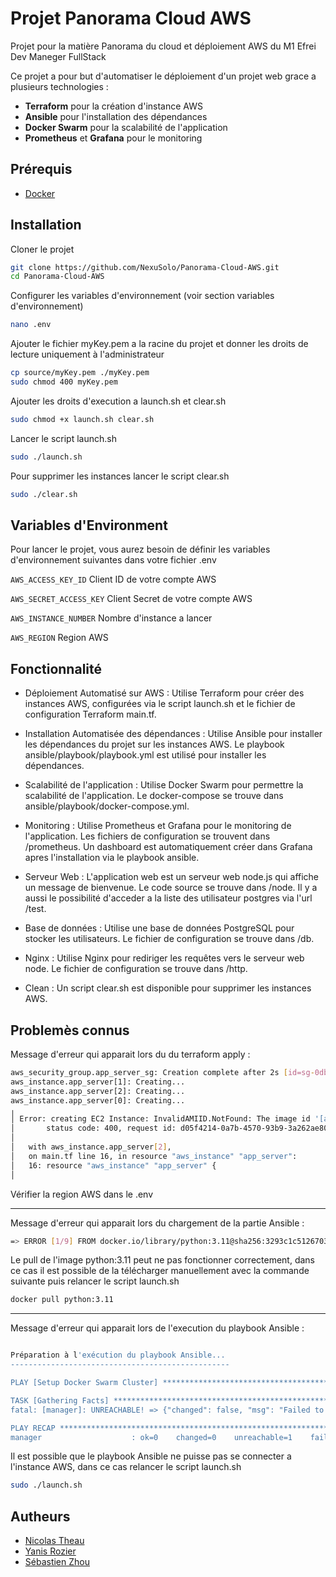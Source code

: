 
# Projet Panorama Cloud AWS

Projet pour la matière Panorama du cloud et déploiement AWS du M1 Efrei Dev Maneger FullStack

Ce projet a pour but d'automatiser le déploiement d'un projet web grace a plusieurs technologies :

- **Terraform** pour la création d'instance AWS
- **Ansible** pour l'installation des dépendances
- **Docker Swarm** pour la scalabilité de l'application
- **Prometheus** et **Grafana** pour le monitoring

## Prérequis

- [Docker](https://docs.docker.com/engine/install/ubuntu/)

## Installation

Cloner le projet 

```bash
git clone https://github.com/NexuSolo/Panorama-Cloud-AWS.git
cd Panorama-Cloud-AWS
```

Configurer les variables d'environnement (voir section variables d'environnement)

```bash
nano .env
```

Ajouter le fichier myKey.pem a la racine du projet et donner les droits de lecture uniquement à l'administrateur

```bash
cp source/myKey.pem ./myKey.pem
sudo chmod 400 myKey.pem
```

Ajouter les droits d'execution a launch.sh et clear.sh

```bash
sudo chmod +x launch.sh clear.sh
```

Lancer le script launch.sh

```bash
sudo ./launch.sh
```

Pour supprimer les instances lancer le script clear.sh

```bash
sudo ./clear.sh
```

## Variables d'Environment

Pour lancer le projet, vous aurez besoin de définir les variables d'environnement suivantes dans votre fichier .env

`AWS_ACCESS_KEY_ID` Client ID de votre compte AWS 

`AWS_SECRET_ACCESS_KEY` Client Secret de votre compte AWS

`AWS_INSTANCE_NUMBER` Nombre d'instance a lancer

`AWS_REGION` Region AWS

## Fonctionnalité

- Déploiement Automatisé sur AWS : Utilise Terraform pour créer des instances AWS, configurées via le script launch.sh et le fichier de configuration Terraform main.tf.

- Installation Automatisée des dépendances : Utilise Ansible pour installer les dépendances du projet sur les instances AWS. Le playbook ansible/playbook/playbook.yml est utilisé pour installer les dépendances.

- Scalabilité de l'application : Utilise Docker Swarm pour permettre la scalabilité de l'application. Le docker-compose se trouve dans ansible/playbook/docker-compose.yml.

- Monitoring : Utilise Prometheus et Grafana pour le monitoring de l'application. Les fichiers de configuration se trouvent dans /prometheus. Un dashboard est automatiquement créer dans Grafana apres l'installation via le playbook ansible.

- Serveur Web : L'application web est un serveur web node.js qui affiche un message de bienvenue. Le code source se trouve dans /node. Il y a aussi le possibilité d'acceder a la liste des utilisateur postgres via l'url /test.

- Base de données : Utilise une base de données PostgreSQL pour stocker les utilisateurs. Le fichier de configuration se trouve dans /db.

- Nginx : Utilise Nginx pour rediriger les requêtes vers le serveur web node. Le fichier de configuration se trouve dans /http.

- Clean : Un script clear.sh est disponible pour supprimer les instances AWS.

## Problemès connus

Message d'erreur qui apparait lors du du terraform apply :

```bash
aws_security_group.app_server_sg: Creation complete after 2s [id=sg-0dbe2b78059188305]
aws_instance.app_server[1]: Creating...
aws_instance.app_server[2]: Creating...
aws_instance.app_server[0]: Creating...
╷
│ Error: creating EC2 Instance: InvalidAMIID.NotFound: The image id '[ami-00ac45f3035ff009e]' does not exist
│       status code: 400, request id: d05f4214-0a7b-4570-93b9-3a262ae80927
│
│   with aws_instance.app_server[2],
│   on main.tf line 16, in resource "aws_instance" "app_server":
│   16: resource "aws_instance" "app_server" {
│
```

Vérifier la region AWS dans le .env

-------------------

Message d'erreur qui apparait lors du chargement de la partie Ansible :

```bash :
=> ERROR [1/9] FROM docker.io/library/python:3.11@sha256:3293c1c51267035cc7dbde027740c9b03affb5e8cff6220d30b7c970e39b1406
```

Le pull de l'image python:3.11 peut ne pas fonctionner correctement, dans ce cas il est possible de la télécharger manuellement avec la commande suivante puis relancer le script launch.sh

```bash
docker pull python:3.11
```

-------------------

Message d'erreur qui apparait lors de l'execution du playbook Ansible :

```bash

Préparation à l'exécution du playbook Ansible...
-------------------------------------------------

PLAY [Setup Docker Swarm Cluster] ********************************************************************************************************************************************************************************

TASK [Gathering Facts] *******************************************************************************************************************************************************************************************
fatal: [manager]: UNREACHABLE! => {"changed": false, "msg": "Failed to connect to the host via ssh: ssh: connect to host ec2-35-180-31-175.eu-west-3.compute.amazonaws.com port 22: Connection refused", "unreachable": true}

PLAY RECAP *******************************************************************************************************************************************************************************************************
manager                    : ok=0    changed=0    unreachable=1    failed=0    skipped=0    rescued=0    ignored=0
```

Il est possible que le playbook Ansible ne puisse pas se connecter a l'instance AWS, dans ce cas relancer le script launch.sh

```bash
sudo ./launch.sh
```

## Autheurs

- [Nicolas Theau](https://github.com/NexuSolo)
- [Yanis Rozier](https://github.com/ConcombreDeMer)
- [Sébastien Zhou](https://github.com/Nebsu)
